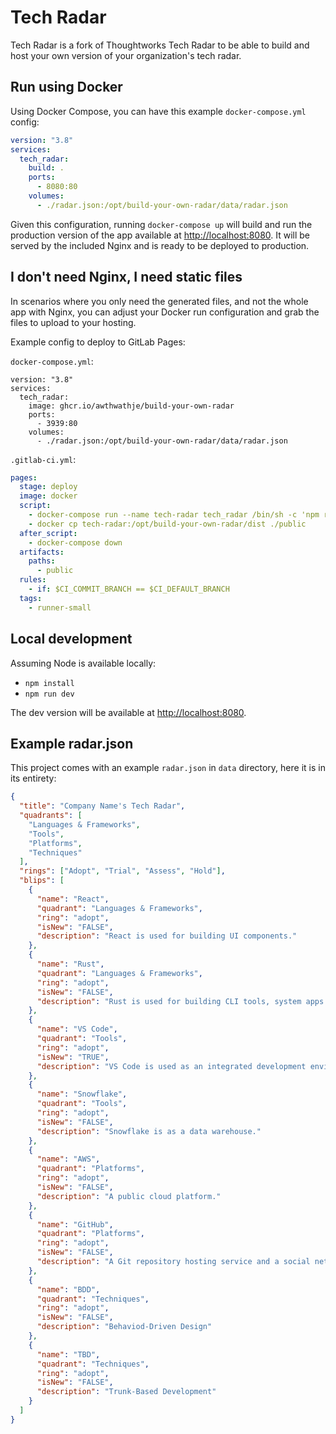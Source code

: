 # Tech Radar

Tech Radar is a fork of Thoughtworks Tech Radar to be able to build and host your own version of your organization's tech radar.

## Run using Docker

Using Docker Compose, you can have this example `docker-compose.yml` config:

```yaml
version: "3.8"
services:
  tech_radar:
    build: .
    ports:
      - 8080:80
    volumes:
      - ./radar.json:/opt/build-your-own-radar/data/radar.json
```

Given this configuration, running `docker-compose up` will build and run the production version of the app available at <http://localhost:8080>. It will be served by the included Nginx and is ready to be deployed to production.

## I don't need Nginx, I need static files

In scenarios where you only need the generated files, and not the whole app with Nginx, you can adjust your Docker run configuration and grab the files to upload to your hosting.

Example config to deploy to GitLab Pages:

`docker-compose.yml`:

```
version: "3.8"
services:
  tech_radar:
    image: ghcr.io/awthwathje/build-your-own-radar
    ports:
      - 3939:80
    volumes:
      - ./radar.json:/opt/build-your-own-radar/data/radar.json
```

`.gitlab-ci.yml`:

```yaml
pages:
  stage: deploy
  image: docker
  script:
    - docker-compose run --name tech-radar tech_radar /bin/sh -c 'npm run build:prod'
    - docker cp tech-radar:/opt/build-your-own-radar/dist ./public
  after_script:
    - docker-compose down
  artifacts:
    paths:
      - public
  rules:
    - if: $CI_COMMIT_BRANCH == $CI_DEFAULT_BRANCH
  tags:
    - runner-small
```

## Local development

Assuming Node is available locally:

- `npm install`
- `npm run dev`

The dev version will be available at <http://localhost:8080>.

## Example radar.json

This project comes with an example `radar.json` in `data` directory, here it is in its entirety:

```json
{
  "title": "Company Name's Tech Radar",
  "quadrants": [
    "Languages & Frameworks",
    "Tools",
    "Platforms",
    "Techniques"
  ],
  "rings": ["Adopt", "Trial", "Assess", "Hold"],
  "blips": [
    {
      "name": "React",
      "quadrant": "Languages & Frameworks",
      "ring": "adopt",
      "isNew": "FALSE",
      "description": "React is used for building UI components."
    },
    {
      "name": "Rust",
      "quadrant": "Languages & Frameworks",
      "ring": "adopt",
      "isNew": "FALSE",
      "description": "Rust is used for building CLI tools, system apps and backend services."
    },
    {
      "name": "VS Code",
      "quadrant": "Tools",
      "ring": "adopt",
      "isNew": "TRUE",
      "description": "VS Code is used as an integrated development environment."
    },
    {
      "name": "Snowflake",
      "quadrant": "Tools",
      "ring": "adopt",
      "isNew": "FALSE",
      "description": "Snowflake is as a data warehouse."
    },
    {
      "name": "AWS",
      "quadrant": "Platforms",
      "ring": "adopt",
      "isNew": "FALSE",
      "description": "A public cloud platform."
    },
    {
      "name": "GitHub",
      "quadrant": "Platforms",
      "ring": "adopt",
      "isNew": "FALSE",
      "description": "A Git repository hosting service and a social network for developers."
    },
    {
      "name": "BDD",
      "quadrant": "Techniques",
      "ring": "adopt",
      "isNew": "FALSE",
      "description": "Behaviod-Driven Design"
    },
    {
      "name": "TBD",
      "quadrant": "Techniques",
      "ring": "adopt",
      "isNew": "FALSE",
      "description": "Trunk-Based Development"
    }
  ]
}
```
